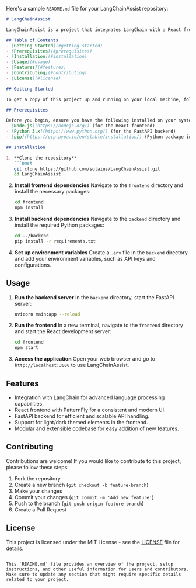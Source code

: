Here's a sample `README.md` file for your LangChainAssist repository:

```markdown
# LangChainAssist

LangChainAssist is a project that integrates LangChain with a React frontend and a Python backend using FastAPI. This application leverages PatternFly for UI components and styling, providing an interface to interact with LangChain functionalities to connect with Red Hat Composer AI Assistants

## Table of Contents
- [Getting Started](#getting-started)
- [Prerequisites](#prerequisites)
- [Installation](#installation)
- [Usage](#usage)
- [Features](#features)
- [Contributing](#contributing)
- [License](#license)

## Getting Started

To get a copy of this project up and running on your local machine, follow the installation instructions below.

## Prerequisites

Before you begin, ensure you have the following installed on your system:
- [Node.js](https://nodejs.org/) (for the React frontend)
- [Python 3.x](https://www.python.org/) (for the FastAPI backend)
- [pip](https://pip.pypa.io/en/stable/installation/) (Python package installer)

## Installation

1. **Clone the repository**
   ```bash
   git clone https://github.com/solaius/LangChainAssist.git
   cd LangChainAssist
   ```

2. **Install frontend dependencies**
   Navigate to the `frontend` directory and install the necessary packages:
   ```bash
   cd frontend
   npm install
   ```

3. **Install backend dependencies**
   Navigate to the `backend` directory and install the required Python packages:
   ```bash
   cd ../backend
   pip install -r requirements.txt
   ```

4. **Set up environment variables**
   Create a `.env` file in the `backend` directory and add your environment variables, such as API keys and configurations.

## Usage

1. **Run the backend server**
   In the `backend` directory, start the FastAPI server:
   ```bash
   uvicorn main:app --reload
   ```

2. **Run the frontend**
   In a new terminal, navigate to the `frontend` directory and start the React development server:
   ```bash
   cd frontend
   npm start
   ```

3. **Access the application**
   Open your web browser and go to `http://localhost:3000` to use LangChainAssist.

## Features

- Integration with LangChain for advanced language processing capabilities.
- React frontend with PatternFly for a consistent and modern UI.
- FastAPI backend for efficient and scalable API handling.
- Support for light/dark themed elements in the frontend.
- Modular and extensible codebase for easy addition of new features.

## Contributing

Contributions are welcome! If you would like to contribute to this project, please follow these steps:

1. Fork the repository
2. Create a new branch (`git checkout -b feature-branch`)
3. Make your changes
4. Commit your changes (`git commit -m 'Add new feature'`)
5. Push to the branch (`git push origin feature-branch`)
6. Create a Pull Request

## License

This project is licensed under the MIT License - see the [LICENSE](LICENSE) file for details.
```

This `README.md` file provides an overview of the project, setup instructions, and other useful information for users and contributors. Make sure to update any section that might require specific details related to your project.